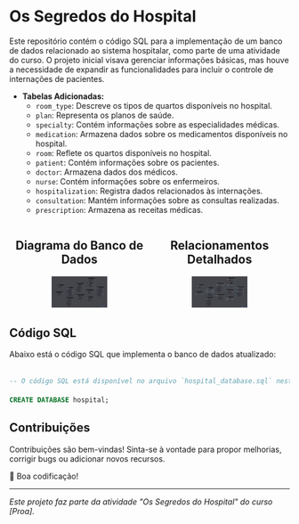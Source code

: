 # Os Segredos do Hospital

Este repositório contém o código SQL para a implementação de um banco de dados relacionado ao sistema hospitalar, como parte de uma atividade do curso. O projeto inicial visava gerenciar informações básicas, mas houve a necessidade de expandir as funcionalidades para incluir o controle de internações de pacientes.

- **Tabelas Adicionadas:**
  - `room_type`: Descreve os tipos de quartos disponíveis no hospital.
  - `plan`: Representa os planos de saúde.
  - `specialty`: Contém informações sobre as especialidades médicas.
  - `medication`: Armazena dados sobre os medicamentos disponíveis no hospital.
  - `room`: Reflete os quartos disponíveis no hospital.
  - `patient`: Contém informações sobre os pacientes.
  - `doctor`: Armazena dados dos médicos.
  - `nurse`: Contém informações sobre os enfermeiros.
  - `hospitalization`: Registra dados relacionados às internações.
  - `consultation`: Mantém informações sobre as consultas realizadas.
  - `prescription`: Armazena as receitas médicas.

<div style="display: flex; justify-content: space-around; align-items: center;">
  <div style="text-align: center;">
    <h2>Diagrama do Banco de Dados</h2>
    <img src="https://github.com/SamDevFocus/Proa_Trabalhos/raw/master/O%20Hospital%20Fundamental%20-%20Parte%202/1.jpg" alt="Diagrama Completo" style="width: 40%;">
  </div>
  <div style="text-align: center;">
    <h2>Relacionamentos Detalhados</h2>
    <img src="https://github.com/SamDevFocus/Proa_Trabalhos/raw/master/O%20Hospital%20Fundamental%20-%20Parte%202/2.jpg" alt="Relacionamentos Detalhados" style="width: 40%;">
  </div>
</div>

## Código SQL

Abaixo está o código SQL que implementa o banco de dados atualizado:

```sql

-- O código SQL está disponível no arquivo `hospital_database.sql` neste repositório.

CREATE DATABASE hospital;

```

## Contribuições

Contribuições são bem-vindas! Sinta-se à vontade para propor melhorias, corrigir bugs ou adicionar novos recursos.

🚀 Boa codificação!

---

*Este projeto faz parte da atividade "Os Segredos do Hospital" do curso [Proa].*
